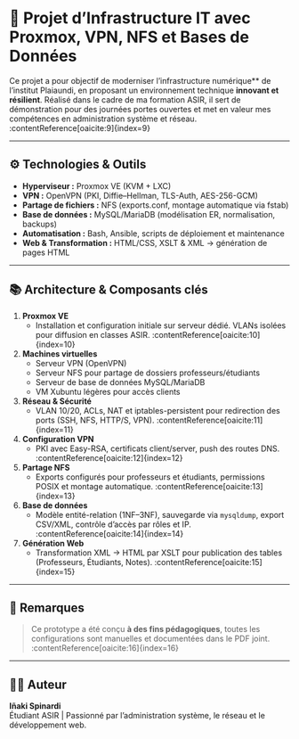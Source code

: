 # 🧠 Projet d’Infrastructure IT avec Proxmox, VPN, NFS et Bases de Données

Ce projet a pour objectif de moderniser l’infrastructure numérique** de l’institut Plaiaundi, en proposant un environnement technique **innovant et résilient**. Réalisé dans le cadre de ma formation ASIR, il sert de démonstration pour des journées portes ouvertes et met en valeur mes compétences en administration système et réseau. :contentReference[oaicite:9]{index=9}

---

## ⚙️ Technologies & Outils

- **Hyperviseur :** Proxmox VE (KVM + LXC)  
- **VPN :** OpenVPN (PKI, Diffie–Hellman, TLS-Auth, AES-256-GCM)  
- **Partage de fichiers :** NFS (exports.conf, montage automatique via fstab)  
- **Base de données :** MySQL/MariaDB (modélisation ER, normalisation, backups)  
- **Automatisation :** Bash, Ansible, scripts de déploiement et maintenance  
- **Web & Transformation :** HTML/CSS, XSLT & XML → génération de pages HTML  

---

## 📚 Architecture & Composants clés

1. **Proxmox VE**  
   - Installation et configuration initiale sur serveur dédié. VLANs isolées pour diffusion en classes ASIR. :contentReference[oaicite:10]{index=10}  
2. **Machines virtuelles**  
   - Serveur VPN (OpenVPN)  
   - Serveur NFS pour partage de dossiers professeurs/étudiants  
   - Serveur de base de données MySQL/MariaDB  
   - VM Xubuntu légères pour accès clients  
3. **Réseau & Sécurité**  
   - VLAN 10/20, ACLs, NAT et iptables-persistent pour redirection des ports (SSH, NFS, HTTP/S, VPN). :contentReference[oaicite:11]{index=11}  
4. **Configuration VPN**  
   - PKI avec Easy-RSA, certificats client/server, push des routes DNS. :contentReference[oaicite:12]{index=12}  
5. **Partage NFS**  
   - Exports configurés pour professeurs et étudiants, permissions POSIX et montage automatique. :contentReference[oaicite:13]{index=13}  
6. **Base de données**  
   - Modèle entité-relation (1NF–3NF), sauvegarde via `mysqldump`, export CSV/XML, contrôle d’accès par rôles et IP. :contentReference[oaicite:14]{index=14}  
7. **Génération Web**  
   - Transformation XML → HTML par XSLT pour publication des tables (Professeurs, Étudiants, Notes). :contentReference[oaicite:15]{index=15}  



---

## 📝 Remarques

> Ce prototype a été conçu **à des fins pédagogiques**, toutes les configurations sont manuelles et documentées dans le PDF joint. :contentReference[oaicite:16]{index=16}

---

## 🧑‍💻 Auteur

**Iñaki Spinardi**  
Étudiant ASIR | Passionné par l’administration système, le réseau et le développement web.  


